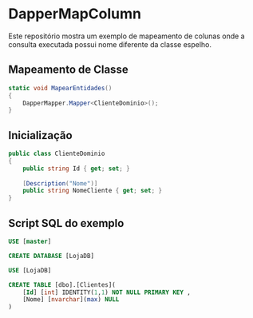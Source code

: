 # DapperMapColumn

Este repositório mostra um exemplo de mapeamento de colunas onde a consulta executada possui nome diferente da classe espelho.

## Mapeamento de Classe
```csharp
static void MapearEntidades()
{
    DapperMapper.Mapper<ClienteDominio>();
}
```

## Inicialização

```csharp
public class ClienteDominio
{
    public string Id { get; set; }
    
    [Description("Nome")]
    public string NomeCliente { get; set; }
}
```

## Script SQL do exemplo

```SQL
USE [master]

CREATE DATABASE [LojaDB]

USE [LojaDB]

CREATE TABLE [dbo].[Clientes](
	[Id] [int] IDENTITY(1,1) NOT NULL PRIMARY KEY ,
	[Nome] [nvarchar](max) NULL
)
```